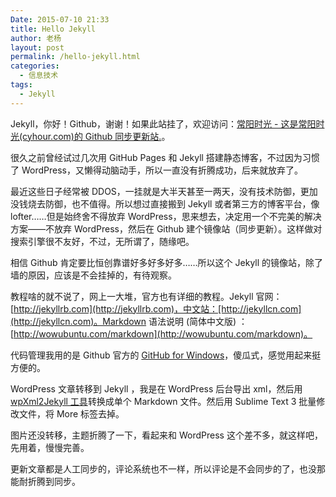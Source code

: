 ```yaml
---
Date: 2015-07-10 21:33
title: Hello Jekyll
author: 老杨
layout: post
permalink: /hello-jekyll.html
categories:
  - 信息技术
tags:
  - Jekyll
---
```

Jekyll，你好！Github，谢谢！如果此站挂了，欢迎访问：[常阳时光 - 这是常阳时光(cyhour.com)的 Github 同步更新站.](http://syn.cyhour.com/)。

很久之前曾经试过几次用 GitHub Pages 和 Jekyll 搭建静态博客，不过因为习惯了 WordPress，又懒得动脑动手，所以一直没有折腾成功，后来就放弃了。

最近这些日子经常被 DDOS，一挂就是大半天甚至一两天，没有技术防御，更加没钱烧去防御，也不值得。所以想过直接搬到 Jekyll 或者第三方的博客平台，像 lofter……但是始终舍不得放弃 WordPress，思来想去，决定用一个不完美的解决方案——不放弃 WordPress，然后在 Github 建个镜像站（同步更新）。这样做对搜索引擎很不友好，不过，无所谓了，随缘吧。

相信 Github 肯定要比恒创靠谱好多好多好多……所以这个 Jekyll 的镜像站，除了墙的原因，应该是不会挂掉的，有待观察。

教程啥的就不说了，网上一大堆，官方也有详细的教程。Jekyll 官网：[http://jekyllrb.com](http://jekyllrb.com)，中文站：[http://jekyllcn.com](http://jekyllcn.com)。Markdown 语法说明 (简体中文版) ：[http://wowubuntu.com/markdown](http://wowubuntu.com/markdown)。

代码管理我用的是 Github 官方的 [GitHub for Windows](https://windows.github.com/)，傻瓜式，感觉用起来挺方便的。

WordPress 文章转移到 Jekyll ，我是在 WordPress 后台导出 xml，然后用 [wpXml2Jekyll 工具](https://github.com/theaob/wpXml2Jekyll)转换成单个 Markdown 文件。然后用 Sublime Text 3 批量修改文件，将 More 标签去掉。

图片还没转移，主题折腾了一下，看起来和 WordPress 这个差不多，就这样吧，先用着，慢慢完善。

更新文章都是人工同步的，评论系统也不一样，所以评论是不会同步的了，也没那能耐折腾到同步。